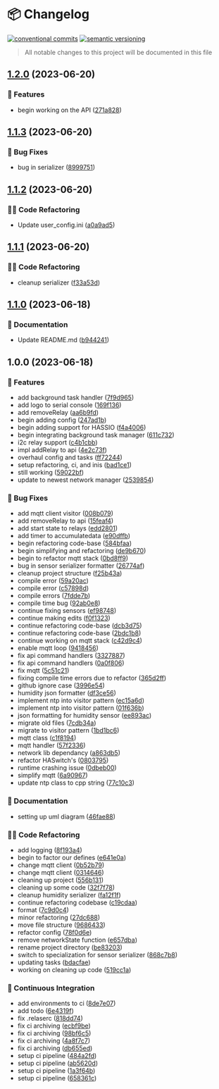 # 📦 Changelog 
[![conventional commits](https://img.shields.io/badge/conventional%20commits-1.0.0-yellow.svg)](https://conventionalcommits.org)
[![semantic versioning](https://img.shields.io/badge/semantic%20versioning-2.0.0-green.svg)](https://semver.org)
> All notable changes to this project will be documented in this file

## [1.2.0](https://github.com/ZanzyTHEbar/ESP32GreenhouseTowerDIY/compare/v1.1.3...v1.2.0) (2023-06-20)


### 🍕 Features

* begin working on the API ([271a828](https://github.com/ZanzyTHEbar/ESP32GreenhouseTowerDIY/commit/271a8285c2cfdbf2701d9e2129c0c9203dac1db0))

## [1.1.3](https://github.com/ZanzyTHEbar/ESP32GreenhouseTowerDIY/compare/v1.1.2...v1.1.3) (2023-06-20)


### 🐛 Bug Fixes

* bug in serializer ([8999751](https://github.com/ZanzyTHEbar/ESP32GreenhouseTowerDIY/commit/8999751c1dfa226e95007fec7c210f5b7b87d3ce))

## [1.1.2](https://github.com/ZanzyTHEbar/ESP32GreenhouseTowerDIY/compare/v1.1.1...v1.1.2) (2023-06-20)


### 🧑‍💻 Code Refactoring

* Update user_config.ini ([a0a9ad5](https://github.com/ZanzyTHEbar/ESP32GreenhouseTowerDIY/commit/a0a9ad5e9ebc33352586a8f6efbfea676100db00))

## [1.1.1](https://github.com/ZanzyTHEbar/ESP32GreenhouseTowerDIY/compare/v1.1.0...v1.1.1) (2023-06-20)


### 🧑‍💻 Code Refactoring

* cleanup serializer ([f33a53d](https://github.com/ZanzyTHEbar/ESP32GreenhouseTowerDIY/commit/f33a53db516d198f2b167e444611039c36365094))

## [1.1.0](https://github.com/ZanzyTHEbar/ESP32GreenhouseTowerDIY/compare/v1.0.0...v1.1.0) (2023-06-18)


### 📝 Documentation

* Update README.md ([b944241](https://github.com/ZanzyTHEbar/ESP32GreenhouseTowerDIY/commit/b9442412ac55b0a36576bca5d22c3aadfa2c6640))

## 1.0.0 (2023-06-18)


### 🍕 Features

* add background task handler ([7f9d965](https://github.com/ZanzyTHEbar/ESP32GreenhouseTowerDIY/commit/7f9d9652ec51188cecebfd2e776007dd5767e54a))
* add logo to serial console ([169f136](https://github.com/ZanzyTHEbar/ESP32GreenhouseTowerDIY/commit/169f136b43dbdc34171118e671f1ee006935b9f4))
* add removeRelay ([aa6b9fd](https://github.com/ZanzyTHEbar/ESP32GreenhouseTowerDIY/commit/aa6b9fdf42b4f89757626d063ef28ee81243c39f))
* begin adding config ([247ad1b](https://github.com/ZanzyTHEbar/ESP32GreenhouseTowerDIY/commit/247ad1b8340b6e50109b7cb38dd77d7dc162f690))
* begin adding support for HASSIO ([f4a4006](https://github.com/ZanzyTHEbar/ESP32GreenhouseTowerDIY/commit/f4a4006fc36a378f9ec4ef652aeb424996f39a81))
* begin integrating background task manager ([611c732](https://github.com/ZanzyTHEbar/ESP32GreenhouseTowerDIY/commit/611c732598700a5a34641902c8e5e711c8793e47))
* i2c relay support ([c4b1cbb](https://github.com/ZanzyTHEbar/ESP32GreenhouseTowerDIY/commit/c4b1cbb55e8c29d10ea52566124e868feb2827f1))
* impl addRelay to api ([4e2c73f](https://github.com/ZanzyTHEbar/ESP32GreenhouseTowerDIY/commit/4e2c73f5ceaf15676d1a19be52be850a3a7c978f))
* overhaul config and tasks ([ff72244](https://github.com/ZanzyTHEbar/ESP32GreenhouseTowerDIY/commit/ff7224402902e162c923145cfe91ff86677751ea))
* setup refactoring, ci, and inis ([bad1ce1](https://github.com/ZanzyTHEbar/ESP32GreenhouseTowerDIY/commit/bad1ce1ed972c39e2f4ed75582dfc6000104231e))
* still working ([59022bf](https://github.com/ZanzyTHEbar/ESP32GreenhouseTowerDIY/commit/59022bf026c27d1fa8b6bcfb275aec0f4755df3e))
* update to newest network manager ([2539854](https://github.com/ZanzyTHEbar/ESP32GreenhouseTowerDIY/commit/253985408ced2049fb47e36dd6fde1e0742f3db0))


### 🐛 Bug Fixes

* add  mqtt client visitor ([008b079](https://github.com/ZanzyTHEbar/ESP32GreenhouseTowerDIY/commit/008b0793ece18bd0a37ea9847559e57404752caf))
* add removeRelay to api ([15feaf4](https://github.com/ZanzyTHEbar/ESP32GreenhouseTowerDIY/commit/15feaf4829c70c66a4eb47b02abc6f7a642066d5))
* add start state to relays ([edd2801](https://github.com/ZanzyTHEbar/ESP32GreenhouseTowerDIY/commit/edd2801c6a9a63cb19ba3c8e9ec0b5e79bc07e81))
* add timer to accumulatedata ([e90dffb](https://github.com/ZanzyTHEbar/ESP32GreenhouseTowerDIY/commit/e90dffb40a55c989c338791ef1b1b8ff8b91151f))
* begin refactoring code-base ([584bfaa](https://github.com/ZanzyTHEbar/ESP32GreenhouseTowerDIY/commit/584bfaa4a164f5f6a2a31f217db52fe18ec87216))
* begin simplifying and refactoring ([de9b670](https://github.com/ZanzyTHEbar/ESP32GreenhouseTowerDIY/commit/de9b6702342b0255bb6ba55b76eb7a2769c9dcd9))
* begin to refactor mqtt stack ([0bd8ff9](https://github.com/ZanzyTHEbar/ESP32GreenhouseTowerDIY/commit/0bd8ff90b524144a5a89fcba01a43d935ebe4166))
* bug in sensor serializer formatter ([26774af](https://github.com/ZanzyTHEbar/ESP32GreenhouseTowerDIY/commit/26774af5ab9e76a8dbb24303746e92ce84d81aa9))
* cleanup project structure ([f25b43a](https://github.com/ZanzyTHEbar/ESP32GreenhouseTowerDIY/commit/f25b43a0ad60696e15e5fafdd2175d03ef090d4a))
* compile error ([59a20ac](https://github.com/ZanzyTHEbar/ESP32GreenhouseTowerDIY/commit/59a20ac7c945881f59689965ba0dd4c5813decdf))
* compile error ([c57898d](https://github.com/ZanzyTHEbar/ESP32GreenhouseTowerDIY/commit/c57898dc30a83b830c8c30cc643561f615cf4178))
* compile errors ([7fdde7b](https://github.com/ZanzyTHEbar/ESP32GreenhouseTowerDIY/commit/7fdde7bbe970b10dafe5ef1c940fdfbc5f1e67f8))
* compile time bug ([92ab0e8](https://github.com/ZanzyTHEbar/ESP32GreenhouseTowerDIY/commit/92ab0e804696751d60af7a1266743a8189cb0d1f))
* continue fixing sensors ([ef98748](https://github.com/ZanzyTHEbar/ESP32GreenhouseTowerDIY/commit/ef98748f7f96cf03727c0a6a054240d080ade9e8))
* continue making edits ([f0f1323](https://github.com/ZanzyTHEbar/ESP32GreenhouseTowerDIY/commit/f0f13238a6e6fff713a0265e0bcfe2a4fc8f7e4e))
* continue refactoring code-base ([dcb3d75](https://github.com/ZanzyTHEbar/ESP32GreenhouseTowerDIY/commit/dcb3d75798599deaa3c4a6bd21f0178e0fb71aa7))
* continue refactoring code-base ([2bdc1b8](https://github.com/ZanzyTHEbar/ESP32GreenhouseTowerDIY/commit/2bdc1b8bc0cd16e176e3e6bd1cf0368c96c52355))
* continue working on mqtt stack ([c42d9c4](https://github.com/ZanzyTHEbar/ESP32GreenhouseTowerDIY/commit/c42d9c44ec2d3325caae869295da1b01f16bf78e))
* enable mqtt loop ([9418456](https://github.com/ZanzyTHEbar/ESP32GreenhouseTowerDIY/commit/94184566956d98a0f5e28d0d27f130e73efc7507))
* fix api command handlers ([3327887](https://github.com/ZanzyTHEbar/ESP32GreenhouseTowerDIY/commit/3327887e54671d9dce614896bef62d040ebe90c0))
* fix api command handlers ([0a0f806](https://github.com/ZanzyTHEbar/ESP32GreenhouseTowerDIY/commit/0a0f806283fb1280507ef1db9538304027100541))
* fix mqtt ([5c51c21](https://github.com/ZanzyTHEbar/ESP32GreenhouseTowerDIY/commit/5c51c212548154e2690fdf2c89ba7b476a53f419))
* fixing compile time errors due to refactor ([365d2ff](https://github.com/ZanzyTHEbar/ESP32GreenhouseTowerDIY/commit/365d2ff2c6c855ba025ef2729a9592680cc635de))
* github ignore case ([3996e54](https://github.com/ZanzyTHEbar/ESP32GreenhouseTowerDIY/commit/3996e541ccd244a9a5045c793d63810bb504932a))
* humidity json formatter ([df3ce56](https://github.com/ZanzyTHEbar/ESP32GreenhouseTowerDIY/commit/df3ce56cad9ae93e9cd550c7cfeae1391fe27b2a))
* implement ntp into visitor pattern ([ec15a6d](https://github.com/ZanzyTHEbar/ESP32GreenhouseTowerDIY/commit/ec15a6d86601800e3a94d1d309765debdfac75f1))
* implement ntp into visitor pattern ([01f636b](https://github.com/ZanzyTHEbar/ESP32GreenhouseTowerDIY/commit/01f636b7d49fffe0bda718e6e8f787afa00e2d53))
* json formatting for humidity sensor ([ee893ac](https://github.com/ZanzyTHEbar/ESP32GreenhouseTowerDIY/commit/ee893ace5fce674e574a0c613f118ccdbec9c43f))
* migrate old files ([7cdb34a](https://github.com/ZanzyTHEbar/ESP32GreenhouseTowerDIY/commit/7cdb34a376593182c0bd6f17a1585d215412d722))
* migrate to visitor pattern ([1bd1bc6](https://github.com/ZanzyTHEbar/ESP32GreenhouseTowerDIY/commit/1bd1bc69e6a3cc6db1d1e1be075842b6901ee374))
* mqtt class ([c1f8194](https://github.com/ZanzyTHEbar/ESP32GreenhouseTowerDIY/commit/c1f8194c59a89c9cf42f8ab0adb4160510b2a29f))
* mqtt handler ([57f2336](https://github.com/ZanzyTHEbar/ESP32GreenhouseTowerDIY/commit/57f23365ca524200709f9045cd673a6e61a76025))
* network lib dependancy ([a863db5](https://github.com/ZanzyTHEbar/ESP32GreenhouseTowerDIY/commit/a863db5becb4ef52df80d4b6a1409ab43577338b))
* refactor HASwitch's ([0803795](https://github.com/ZanzyTHEbar/ESP32GreenhouseTowerDIY/commit/080379553b2ec23fa7202dbc2dd199198b6d17ba))
* runtime crashing issue ([0dbeb00](https://github.com/ZanzyTHEbar/ESP32GreenhouseTowerDIY/commit/0dbeb0009ba8aff0ad46a5e90c2b0022f663f13e))
* simplify mqtt ([6a90967](https://github.com/ZanzyTHEbar/ESP32GreenhouseTowerDIY/commit/6a90967a27a603a6ae651852109e3833ee938abb))
* update ntp class to cpp string ([77c10c3](https://github.com/ZanzyTHEbar/ESP32GreenhouseTowerDIY/commit/77c10c32b788e3d80dee92ff4c37dd66ca36e321))


### 📝 Documentation

* setting up uml diagram ([46fae88](https://github.com/ZanzyTHEbar/ESP32GreenhouseTowerDIY/commit/46fae88a9499d9573cb7490f974bf572ac247fec))


### 🧑‍💻 Code Refactoring

* add logging ([8f193a4](https://github.com/ZanzyTHEbar/ESP32GreenhouseTowerDIY/commit/8f193a49e6c983112ce854be5c7c40b4fba00f39))
* begin to factor our defines ([e641e0a](https://github.com/ZanzyTHEbar/ESP32GreenhouseTowerDIY/commit/e641e0a6d7df69798441ae0cb3422ea4a3643d58))
* change mqtt client ([0b52b79](https://github.com/ZanzyTHEbar/ESP32GreenhouseTowerDIY/commit/0b52b7925438cc42fe2330338bf3f2a339ef564c))
* change mqtt client ([0314646](https://github.com/ZanzyTHEbar/ESP32GreenhouseTowerDIY/commit/0314646071b6887822d493dd5a0d7f475997d083))
* cleaning up project ([556b131](https://github.com/ZanzyTHEbar/ESP32GreenhouseTowerDIY/commit/556b13148539f271018cc8a0223dab23e9232e92))
* cleaning up some code ([32f7f78](https://github.com/ZanzyTHEbar/ESP32GreenhouseTowerDIY/commit/32f7f783e8e50064346792648b0ae970890f394a))
* cleanup humidity serializer ([fa12f1f](https://github.com/ZanzyTHEbar/ESP32GreenhouseTowerDIY/commit/fa12f1f6bb62a6a710698b5daa184df1868198b0))
* continue refactoring codebase ([c19cdaa](https://github.com/ZanzyTHEbar/ESP32GreenhouseTowerDIY/commit/c19cdaa794817658802f144bca5092660d83dd98))
* format ([7c9d0c4](https://github.com/ZanzyTHEbar/ESP32GreenhouseTowerDIY/commit/7c9d0c4aa561fe973a31b7a1eabc7af016cb065a))
* minor refactoring ([27dc688](https://github.com/ZanzyTHEbar/ESP32GreenhouseTowerDIY/commit/27dc688cc55856ee1f4ea10f6834cf58fa7f1684))
* move file structure ([9686433](https://github.com/ZanzyTHEbar/ESP32GreenhouseTowerDIY/commit/9686433bc97b8b087e833f835c4637797c870f43))
* refactor config ([78f0d6e](https://github.com/ZanzyTHEbar/ESP32GreenhouseTowerDIY/commit/78f0d6ea3db36369b0e36a4646da9d2f4837b638))
* remove networkState function ([e657dba](https://github.com/ZanzyTHEbar/ESP32GreenhouseTowerDIY/commit/e657dba58dc2aa7cce9036f65f8fe97e77e7cead))
* rename project directory ([be83203](https://github.com/ZanzyTHEbar/ESP32GreenhouseTowerDIY/commit/be83203ec80870f751e74649f8f8486c7c50b1bf))
* switch to specialization for sensor serializer ([868c7b8](https://github.com/ZanzyTHEbar/ESP32GreenhouseTowerDIY/commit/868c7b81d79d07dc434cd3184d5f2448f0c7cc6e))
* updating tasks ([bdacfae](https://github.com/ZanzyTHEbar/ESP32GreenhouseTowerDIY/commit/bdacfae8395808c8307538807a23319a0802dc0f))
* working on cleaning up code ([519cc1a](https://github.com/ZanzyTHEbar/ESP32GreenhouseTowerDIY/commit/519cc1a02d1d3f2b82dbadd64f2a1f9cfab31869))


### 🔁 Continuous Integration

* add environments to ci ([8de7e07](https://github.com/ZanzyTHEbar/ESP32GreenhouseTowerDIY/commit/8de7e07b6fbd442c9572beed04647415daf28b34))
* add todo ([6e4319f](https://github.com/ZanzyTHEbar/ESP32GreenhouseTowerDIY/commit/6e4319fe2e0d0dc310e13d7eb36a292b6c97a207))
* fix .relaserc ([818dd74](https://github.com/ZanzyTHEbar/ESP32GreenhouseTowerDIY/commit/818dd7404fc5c20b7a4140e1489bfc77333be8ef))
* fix ci archiving ([ecbf9be](https://github.com/ZanzyTHEbar/ESP32GreenhouseTowerDIY/commit/ecbf9be1a3423138f5c03c34ec0f3d2b0a7f89a2))
* fix ci archiving ([98bf6c5](https://github.com/ZanzyTHEbar/ESP32GreenhouseTowerDIY/commit/98bf6c528554d44570e8d0d65ebc6012fc912e98))
* fix ci archiving ([4a8f7c7](https://github.com/ZanzyTHEbar/ESP32GreenhouseTowerDIY/commit/4a8f7c7c11025cbb7c9ea4ad79adc9aed4ed1848))
* fix ci archiving ([db655ed](https://github.com/ZanzyTHEbar/ESP32GreenhouseTowerDIY/commit/db655edebd734e742322cf00818c3506d11520a9))
* setup ci pipeline ([484a2fd](https://github.com/ZanzyTHEbar/ESP32GreenhouseTowerDIY/commit/484a2fd2d66bc6ae4e30399550d0460500a729a3))
* setup ci pipeline ([ab5620d](https://github.com/ZanzyTHEbar/ESP32GreenhouseTowerDIY/commit/ab5620d3c29f631d47e450a37e2f4eae48a5923a))
* setup ci pipeline ([1a3f64b](https://github.com/ZanzyTHEbar/ESP32GreenhouseTowerDIY/commit/1a3f64b15beba70a4255e07a430656b16c5ec60a))
* setup ci pipeline ([658361c](https://github.com/ZanzyTHEbar/ESP32GreenhouseTowerDIY/commit/658361c78b55be2d5e40dc3f17d3576900d96c7f))
